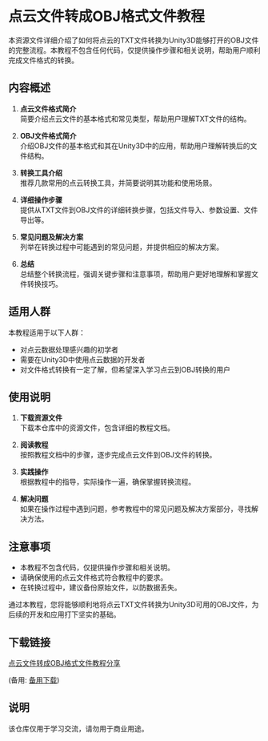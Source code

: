 # 点云文件转成OBJ格式文件教程

本资源文件详细介绍了如何将点云的TXT文件转换为Unity3D能够打开的OBJ文件的完整流程。本教程不包含任何代码，仅提供操作步骤和相关说明，帮助用户顺利完成文件格式的转换。

## 内容概述

1. **点云文件格式简介**  
   简要介绍点云文件的基本格式和常见类型，帮助用户理解TXT文件的结构。

2. **OBJ文件格式简介**  
   介绍OBJ文件的基本格式和其在Unity3D中的应用，帮助用户理解转换后的文件结构。

3. **转换工具介绍**  
   推荐几款常用的点云转换工具，并简要说明其功能和使用场景。

4. **详细操作步骤**  
   提供从TXT文件到OBJ文件的详细转换步骤，包括文件导入、参数设置、文件导出等。

5. **常见问题及解决方案**  
   列举在转换过程中可能遇到的常见问题，并提供相应的解决方案。

6. **总结**  
   总结整个转换流程，强调关键步骤和注意事项，帮助用户更好地理解和掌握文件转换技巧。

## 适用人群

本教程适用于以下人群：

- 对点云数据处理感兴趣的初学者
- 需要在Unity3D中使用点云数据的开发者
- 对文件格式转换有一定了解，但希望深入学习点云到OBJ转换的用户

## 使用说明

1. **下载资源文件**  
   下载本仓库中的资源文件，包含详细的教程文档。

2. **阅读教程**  
   按照教程文档中的步骤，逐步完成点云文件到OBJ文件的转换。

3. **实践操作**  
   根据教程中的指导，实际操作一遍，确保掌握转换流程。

4. **解决问题**  
   如果在操作过程中遇到问题，参考教程中的常见问题及解决方案部分，寻找解决方法。

## 注意事项

- 本教程不包含代码，仅提供操作步骤和相关说明。
- 请确保使用的点云文件格式符合教程中的要求。
- 在转换过程中，建议备份原始文件，以防数据丢失。

通过本教程，您将能够顺利地将点云TXT文件转换为Unity3D可用的OBJ文件，为后续的开发和应用打下坚实的基础。

## 下载链接
[点云文件转成OBJ格式文件教程分享](https://pan.quark.cn/s/cb9a24912ab0) 

(备用: [备用下载](https://pan.baidu.com/s/1PWtNrn2a1ry4s9e-ejyCEQ?pwd=1234))

## 说明

该仓库仅用于学习交流，请勿用于商业用途。
